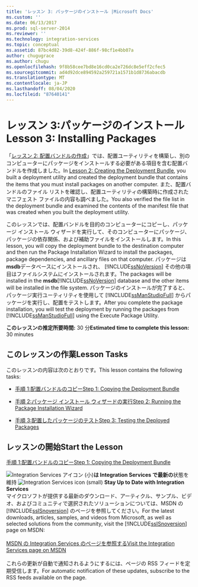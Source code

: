 ```yaml
---
title: 'レッスン 3: パッケージのインストール |Microsoft Docs'
ms.custom: ''
ms.date: 06/13/2017
ms.prod: sql-server-2014
ms.reviewer: ''
ms.technology: integration-services
ms.topic: conceptual
ms.assetid: 87bc4d82-39d8-424f-886f-98cf1e4bb07a
author: chugugrace
ms.author: chugu
ms.openlocfilehash: 9f8b58cee7bd8e16cd0ca2e726dc8e5eff2cfec5
ms.sourcegitcommit: ad4d92dce894592a259721a1571b1d8736abacdb
ms.translationtype: MT
ms.contentlocale: ja-JP
ms.lasthandoff: 08/04/2020
ms.locfileid: "87640141"
---
```

# <a name="lesson-3-installing-packages"></a><span data-ttu-id="c902b-102">レッスン 3:パッケージのインストール</span><span class="sxs-lookup"><span data-stu-id="c902b-102">Lesson 3: Installing Packages</span></span>
  <span data-ttu-id="c902b-103">「[レッスン 2: 配置バンドルの作成](../integration-services/lesson-2-create-the-deployment-bundle-in-ssis.md)」では、配置ユーティリティを構築し、別のコンピューターにパッケージをインストールする必要がある項目を含む配置バンドルを作成しました。</span><span class="sxs-lookup"><span data-stu-id="c902b-103">In [Lesson 2: Creating the Deployment Bundle](../integration-services/lesson-2-create-the-deployment-bundle-in-ssis.md), you built a deployment utility and created the deployment bundle that contains the items that you must install packages on another computer.</span></span> <span data-ttu-id="c902b-104">また、配置バンドルのファイル リストを確認し、配置ユーティリティの構築時に作成されたマニフェスト ファイルの内容も調べました。</span><span class="sxs-lookup"><span data-stu-id="c902b-104">You also verified the file list in the deployment bundle and examined the contents of the manifest file that was created when you built the deployment utility.</span></span>  
  
 <span data-ttu-id="c902b-105">このレッスンでは、配置バンドルを目的のコンピューターにコピーし、パッケージ インストール ウィザードを実行して、そのコンピューターにパッケージ、パッケージの依存関係、および補助ファイルをインストールします。</span><span class="sxs-lookup"><span data-stu-id="c902b-105">In this lesson, you will copy the deployment bundle to the destination computer and then run the Package Installation Wizard to install the packages, package dependencies, and ancillary files on that computer.</span></span> <span data-ttu-id="c902b-106">パッケージは**msdb**データベースにインストールされ、 [!INCLUDE[ssNoVersion](../includes/ssnoversion-md.md)] その他の項目はファイルシステムにインストールされます。</span><span class="sxs-lookup"><span data-stu-id="c902b-106">The packages will be installed in the **msdb**[!INCLUDE[ssNoVersion](../includes/ssnoversion-md.md)] database and the other items will be installed in the file system.</span></span> <span data-ttu-id="c902b-107">パッケージのインストールが完了すると、パッケージ実行ユーティリティを使用して [!INCLUDE[ssManStudioFull](../includes/ssmanstudiofull-md.md)] からパッケージを実行し、配置をテストします。</span><span class="sxs-lookup"><span data-stu-id="c902b-107">After you complete the package installation, you will test the deployment by running the packages from [!INCLUDE[ssManStudioFull](../includes/ssmanstudiofull-md.md)] using the Execute Package Utility.</span></span>  
  
 <span data-ttu-id="c902b-108">**このレッスンの推定所要時間:** 30 分</span><span class="sxs-lookup"><span data-stu-id="c902b-108">**Estimated time to complete this lesson:** 30 minutes</span></span>  
  
## <a name="lesson-tasks"></a><span data-ttu-id="c902b-109">このレッスンの作業</span><span class="sxs-lookup"><span data-stu-id="c902b-109">Lesson Tasks</span></span>  
 <span data-ttu-id="c902b-110">このレッスンの内容は次のとおりです。</span><span class="sxs-lookup"><span data-stu-id="c902b-110">This lesson contains the following tasks:</span></span>  
  
-   [<span data-ttu-id="c902b-111">手順 1:配置バンドルのコピー</span><span class="sxs-lookup"><span data-stu-id="c902b-111">Step 1: Copying the Deployment Bundle</span></span>](../integration-services/lesson-3-1-copying-the-deployment-bundle.md)  
  
-   [<span data-ttu-id="c902b-112">手順 2:パッケージ インストール ウィザードの実行</span><span class="sxs-lookup"><span data-stu-id="c902b-112">Step 2: Running the Package Installation Wizard</span></span>](../integration-services/lesson-3-2-running-the-package-installation-wizard.md)  
  
-   [<span data-ttu-id="c902b-113">手順 3:配置したパッケージのテスト</span><span class="sxs-lookup"><span data-stu-id="c902b-113">Step 3: Testing the Deployed Packages</span></span>](../integration-services/lesson-3-3-testing-the-deployed-packages.md)  
  
## <a name="start-the-lesson"></a><span data-ttu-id="c902b-114">レッスンの開始</span><span class="sxs-lookup"><span data-stu-id="c902b-114">Start the Lesson</span></span>  
 [<span data-ttu-id="c902b-115">手順 1:配置バンドルのコピー</span><span class="sxs-lookup"><span data-stu-id="c902b-115">Step 1: Copying the Deployment Bundle</span></span>](../integration-services/lesson-3-1-copying-the-deployment-bundle.md)  
  
<span data-ttu-id="c902b-116">![Integration Services アイコン (小)](media/dts-16.gif "Integration Services のアイコン (小)")**は Integration Services で最新の**状態を維持  </span><span class="sxs-lookup"><span data-stu-id="c902b-116">![Integration Services icon (small)](media/dts-16.gif "Integration Services icon (small)")  **Stay Up to Date with Integration Services**</span></span><br /> <span data-ttu-id="c902b-117">マイクロソフトが提供する最新のダウンロード、アーティクル、サンプル、ビデオ、およびコミュニティで選択されたソリューションについては、MSDN の [!INCLUDE[ssISnoversion](../includes/ssisnoversion-md.md)] のページを参照してください。</span><span class="sxs-lookup"><span data-stu-id="c902b-117">For the latest downloads, articles, samples, and videos from Microsoft, as well as selected solutions from the community, visit the [!INCLUDE[ssISnoversion](../includes/ssisnoversion-md.md)] page on MSDN:</span></span><br /><br /> [<span data-ttu-id="c902b-118">MSDN の Integration Services のページを参照する</span><span class="sxs-lookup"><span data-stu-id="c902b-118">Visit the Integration Services page on MSDN</span></span>](https://go.microsoft.com/fwlink/?LinkId=136655)<br /><br /> <span data-ttu-id="c902b-119">これらの更新が自動で通知されるようにするには、ページの RSS フィードを定期受信します。</span><span class="sxs-lookup"><span data-stu-id="c902b-119">For automatic notification of these updates, subscribe to the RSS feeds available on the page.</span></span>  
  
  
